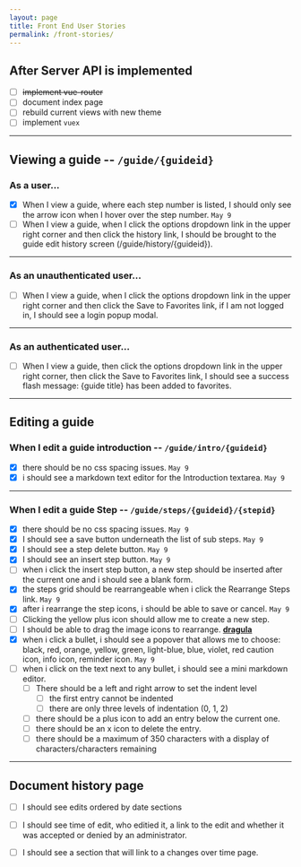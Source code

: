 ```yaml
---
layout: page
title: Front End User Stories
permalink: /front-stories/
---
```


## After Server API is implemented

 - [ ] ~~implement vue-router~~
 - [ ] document index page
 - [ ] rebuild current views with new theme
 - [ ] implement `vuex`
 
---

## Viewing a guide -- `/guide/{guideid}`

### As a user...
- [x] When I view a guide, where each step number is listed, I should only see the arrow icon when I hover over the step number. `May 9`
- [ ] When I view a guide, when I click the options dropdown link in the upper right corner and then click the history link, I should be brought to the guide edit history screen (/guide/history/{guideid}).

---

### As an unauthenticated user...
- [ ] When I view a guide, when I click the options dropdown link in the upper right corner and then click the Save to Favorites link, if I am not logged in, I should see a login popup modal.

---

### As an authenticated user...
- [ ] When I view a guide, then click the options dropdown link in the upper right corner, then click the Save to Favorites link, I should see a success flash message: {guide title} has been added to favorites.

---

## Editing a guide

### When I edit a guide introduction -- `/guide/intro/{guideid}`
- [x] there should be no css spacing issues. `May 9`
- [x] i should see a markdown text editor for the Introduction textarea. `May 9`

---

### When I edit a guide Step -- `/guide/steps/{guideid}/{stepid}`
- [x] there should be no css spacing issues. `May 9`
- [x] I should see a save button underneath the list of sub steps. `May 9`
- [x] I should see a step delete button. `May 9`
- [x] I should see an insert step button. `May 9`
- [ ] when i click the insert step button, a new step should be inserted after the current one and i should see a blank form.
- [x] the steps grid should be rearrangeable when i click the Rearrange Steps link. `May 9`
- [x] after i rearrange the step icons, i should be able to save or cancel. `May 9`
- [ ] Clicking the yellow plus icon should allow me to create a new step.
- [ ] I should be able to drag the image icons to rearrange. **[dragula](https://github.com/bevacqua/dragula)**
- [x] when i click a bullet, i should see a popover that allows me to choose: black, red, orange, yellow, green, light-blue, blue, violet, red caution icon, info icon, reminder icon. `May 9`
- [ ] when i click on the text next to any bullet, i should see a mini markdown editor.
  - [ ] There should be a left and right arrow to set the indent level
    - [ ] the first entry cannot be indented
    - [ ] there are only three levels of indentation (0, 1, 2)
  - [ ] there should be a plus icon to add an entry below the current one.
  - [ ] there should be an x icon to delete the entry.
  - [ ] there should be a maximum of 350 characters with a display of characters/characters remaining
  
---

## Document history page

- [ ] I should see edits ordered by date sections
- [ ] I should see time of edit, who editied it, a link to the edit and whether it was accepted or denied by an administrator.
- [ ] I should see a section that will link to a changes over time page.

